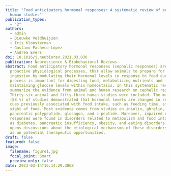 ```yaml
---
title: "Food anticipatory hormonal responses: A systematic review of animal and
  human studies"
publication_types:
  - "2"
authors:
  - admin
  - Dieuwke Veldhuijzen
  - Iris Kloosterman
  - Gustavo Pacheco-López
  - Andrea Evers
doi: 10.1016/j.neubiorev.2021.03.030
publication: Neuroscience & Biobehavioral Reviews
abstract: Food anticipatory hormonal responses (cephalic responses) are
  proactive physiological processes, that allow animals to prepare for food
  ingestion by modulating their hormonal levels in response to food cues. This
  process is important for digesting food, metabolizing nutrients and
  maintaining glucose levels within homeostasis. In this systematic review, we
  summarize the evidence from animal and human research on cephalic responses.
  Thirty-six animal and fifty-three human studies were included. The majority
  (88 %) of studies demonstrated that hormonal levels are changed in response to
  cues previously associated with food intake, such as feeding time, smell, and
  sight of food. Most evidence comes from studies on insulin, ghrelin,
  pancreatic polypeptide, glucagon, and c-peptide. Moreover, impaired cephalic
  responses were found in disorders related to metabolism and food intake such
  as diabetes, pancreatic insufficiency, obesity, and eating disorders, which
  opens discussions about the etiological mechanisms of these disorders as well
  as on potential therapeutic opportunities.
draft: false
featured: false
image:
  filename: figure1.jpg
  focal_point: Smart
  preview_only: false
date: 2023-03-14T16:14:29.386Z
---
```

